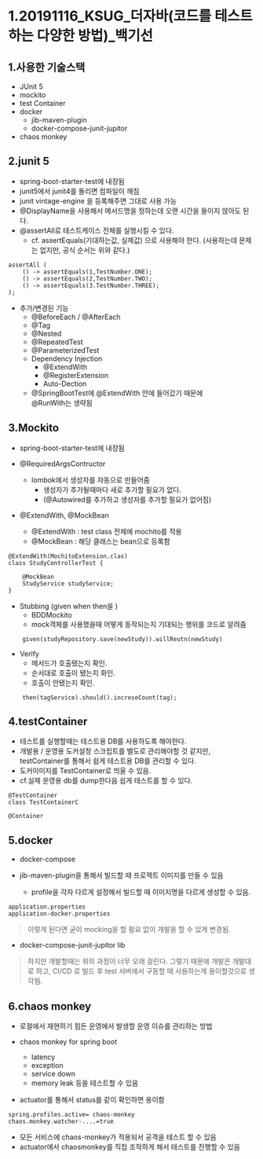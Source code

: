 # 1.20191116_KSUG_더자바(코드를 테스트하는 다양한 방법)_백기선

## 1.사용한 기술스택

- JUnit 5
- mockito
- test Container
- docker
  - jib-maven-plugin
  - docker-compose-junit-jupitor
- chaos monkey

## 2.junit 5

- spring-boot-starter-test에 내장됨
- junit5에서 junit4를 돌리면 컴파일이 깨짐
- junit vintage-engine 을 등록해주면 그대로 사용 가능
- @DisplayName을 사용해서 메서드명을 정하는데 오랜 시간을 들이지 않아도 된다.
- @assertAll로 테스트케이스 전체를 실행시킬 수 있다.
  - cf. assertEquals(기대하는값, 실제값) 으로 사용해야 한다.
    (사용하는데 문제는 없지만, 공식 순서는 위와 같다.)

```code
assertAll (
    () -> assertEquals(1,TestNumber.ONE);
    () -> assertEquals(2,TestNumber.TWO);
    () -> assertEquals(3.TestNumber.THREE);
);
```

- 추가/변경된 기능
  - @BeforeEach / @AfterEach
  - @Tag
  - @Nested
  - @RepeatedTest
  - @ParameterizedTest
  - Dependency Injection
    - @ExtendWith
    - @RegisterExtension
    - Auto-Dection
  - @SpringBootTest에 @ExtendWith 안에 들어갔기 때문에  
    @RunWith는 생략됨

## 3.Mockito

- spring-boot-starter-test에 내장됨
- @RequiredArgsContructor
  - lombok에서 생성자를 자동으로 만들어줌
    - 생성자가 추가될때마다 새로 추가할 필요가 없다.
    - (@Autowired를 추가하고 생성자를 추가할 필요가 없어짐)

- @ExtendWith, @MockBean
  - @ExtendWith : test class 전체에 mochito를 적용
  - @MockBean : 해당 클래스는 bean으로 등록함

```code
@ExtendWith(MochitoExtension.clas)
class StudyControllerTest {

    @MockBean
    StudyService studyService;
}
```

- Stubbing (given when then을 )
  - BDDMockito
  - mock객체를 사용했을때 어떻게 동작되는지 기대되는 행위를 코드로 알려줌

```code
    given(studyRepository.save(newStudy)).willReutn(newStudy)
```

- Verify
  - 메서드가 호출됐는지 확인.
  - 순서대로 호출이 됐는지 화인.
  - 호출이 안됐는지 확인.

```code
    then(tagService).should().increseCount(tag);
```

## 4.testContainer

- 테스트를 실행할때는 테스트용 DB를 사용하도록 해야한다.
- 개발용 / 운영용 도커설정 스크립트를 별도로 관리해야할 것 같지만,
  testContainer를 통해서 쉽게 테스트용 DB를 관리할 수 있다.
- 도커이미지를 TestContainer로 띄울 수 있음.
- cf.실제 운영용 db를 dump한다음 쉽게 테스트를 할 수 있다.

```code
@TestContainer
class TestContainerC

@Container

```

## 5.docker

- docker-compose

- jib-maven-plugin을 통해서 빌드할 때 프로젝트 이미지를 만들 수 있음
  - profile을 각자 다르게 설정해서 빌드할 때 이미지명을 다르게 생성할 수 있음.

```code
application.properties
application-docker.properties
```

> 이렇게 된다면 굳이 mocking을 할 필요 없이 개발을 할 수 있게 변경됨.

- docker-compose-junit-jupitor lib

> 하지만 개발할때는 위의 과정이 너무 오래 걸린다. 그렇기 때문에 개발은 개발대로 하고, CI/CD 로 빌드 후 test 서버에서 구동할 때 사용하는게 용이할것으로 생각됨.

## 6.chaos monkey

- 로컬에서 재현하기 힘든 운영에서 발생할 운영 이슈를 관리하는 방법
- chaos monkey for spring boot
  - latency
  - exception
  - service down
  - memory leak
  등을 테스트할 수 있음

- actuator를 통해서 status를 같이 확인하면 용이함

```code
spring.profiles.active= chaos-monkey
chaos.monkey.watcher-....=true
```

- 모든 서비스에 chaos-monkey가 적용되서 공격을 테스트 할 수 있음
- actuator에서 chaosmonkey를 직접 조작하게 해서 테스트를 진행할 수 있음
